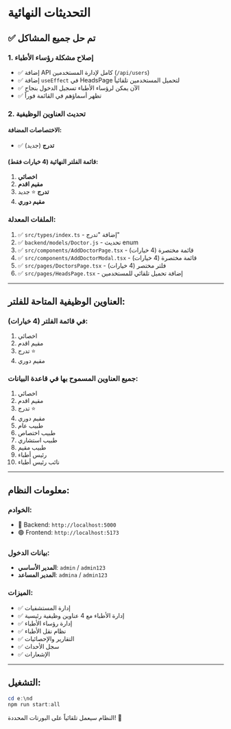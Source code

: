 # التحديثات النهائية

## ✅ تم حل جميع المشاكل

### 1. إصلاح مشكلة رؤساء الأطباء
- ✅ إضافة API كامل لإدارة المستخدمين (`/api/users`)
- ✅ إضافة `useEffect` في HeadsPage لتحميل المستخدمين تلقائياً
- ✅ الآن يمكن لرؤساء الأطباء تسجيل الدخول بنجاح
- ✅ تظهر أسماؤهم في القائمة فوراً

### 2. تحديث العناوين الوظيفية

#### الاختصاصات المضافة:
- ✅ **تدرج** (جديد)

#### قائمة الفلتر النهائية (4 خيارات فقط):
1. **اخصائي**
2. **مقيم اقدم**
3. **تدرج** ⭐ جديد
4. **مقيم دوري**

### الملفات المعدلة:
1. ✅ `src/types/index.ts` - إضافة "تدرج"
2. ✅ `backend/models/Doctor.js` - تحديث enum
3. ✅ `src/components/AddDoctorPage.tsx` - قائمة مختصرة (4 خيارات)
4. ✅ `src/components/AddDoctorModal.tsx` - قائمة مختصرة (4 خيارات)
5. ✅ `src/pages/DoctorsPage.tsx` - فلتر مختصر (4 خيارات)
6. ✅ `src/pages/HeadsPage.tsx` - إضافة تحميل تلقائي للمستخدمين

---

## العناوين الوظيفية المتاحة للفلتر:

### في قائمة الفلتر (4 خيارات):
1. اخصائي
2. مقيم اقدم
3. تدرج ⭐
4. مقيم دوري

### جميع العناوين المسموح بها في قاعدة البيانات:
1. اخصائي
2. مقيم اقدم
3. تدرج ⭐
4. مقيم دوري
5. طبيب عام
6. طبيب اختصاص
7. طبيب استشاري
8. طبيب مقيم
9. رئيس أطباء
10. نائب رئيس أطباء

---

## معلومات النظام:

### الخوادم:
- 🔵 Backend: `http://localhost:5000`
- 🟢 Frontend: `http://localhost:5173`

### بيانات الدخول:
- **المدير الأساسي**: `admin` / `admin123`
- **المدير المساعد**: `admina` / `admin123`

### الميزات:
- ✅ إدارة المستشفيات
- ✅ إدارة الأطباء مع 4 عناوين وظيفية رئيسية
- ✅ إدارة رؤساء الأطباء
- ✅ نظام نقل الأطباء
- ✅ التقارير والإحصائيات
- ✅ سجل الأحداث
- ✅ الإشعارات

---

## التشغيل:
```powershell
cd e:\nd
npm run start:all
```

النظام سيعمل تلقائياً على البورتات المحددة! 🚀
